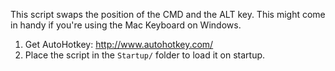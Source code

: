 This script swaps the position of the CMD and the ALT key. This might come in handy if you're using the Mac Keyboard on Windows.

1. Get AutoHotkey: http://www.autohotkey.com/  
2. Place the script in the ```Startup/``` folder to load it on startup.
